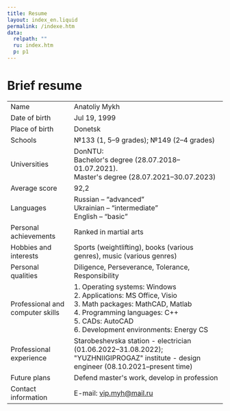 ```yaml
---
title: Resume
layout: index_en.liquid
permalink: /indexe.htm
data:
  relpath: ""
  ru: index.htm
  p: p1
---
```

# Brief resume

<table id="resume">
<tr>
  <td>Name</td>
  <td>Anatoliy Mykh</td>
</tr>
</tr>
<tr>
  <td>Date of birth</td>
  <td>Jul 19, 1999</td>
</tr>
<tr>
  <td>Place of birth</td>
  <td>Donetsk</td>
</tr>
<tr>
  <td>Schools</td>
  <td>№133 (1, 5&ndash;9 grades); №149 (2&ndash;4 grades)</td>
</tr>
<tr>
  <td>Universities</td>
  <td>DonNTU:<br>
    Bachelor's degree (28.07.2018&ndash;01.07.2021).<br>
    Master's degree (28.07.2021&ndash;30.07.2023)
  </td>
</tr>
<tr>
  <td>Average score</td>
  <td>92,2</td>
</tr>
<tr>
  <td>Languages</td>
  <td>Russian – <q>advanced</q><br>
    Ukrainian –  <q>intermediate</q><br>
    English – <q>basic</q>
  </td>
</tr>
<tr>
  <td>Personal achievements</td>
  <td>Ranked in martial arts</td>
</tr>
<tr>
  <td>Hobbies and interests</td>
  <td>Sports (weightlifting), books (various genres), music (various genres)</td>
</tr>
<tr>
  <td>Personal qualities</td>
  <td>Diligence, Perseverance, Tolerance, Responsibility</td>
</tr>
<tr>
  <td>Professional and computer skills</td>
  <td>1. Operating systems: Windows<br>
    2. Applications: MS Office, Visio<br>
    3. Math packages: MathCAD, Matlab<br>
    4. Programming languages: С++<br>
    5. CADs: AutoCAD<br>
    6. Development environments: Energy CS
  </td>
</tr>
<tr>
  <td>Professional experience</td>
  <td>Starobeshevska station - electrician (01.06.2022&ndash;31.08.2022);
"YUZHNIIGIPROGAZ" institute - design engineer (08.10.2021&ndash;present time)</td>
</tr>
<tr>
  <td>Future plans</td>
  <td>Defend master's work, develop in profession</td>
</tr>
<tr>
  <td>Contact information</td>
  <td>E-mail: <a href="mailto:vip.myh@mail.ru">vip.myh@mail.ru</a></td>
</tr>
</table>
